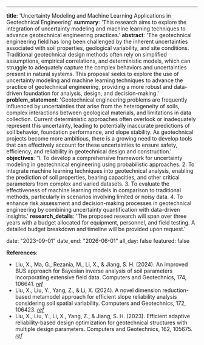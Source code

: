 ---
**title**: 'Uncertainty Modeling and Machine Learning Applications in Geotechnical Engineering'
**summary**: 'This research aims to explore the integration of uncertainty modeling and machine learning techniques to advance geotechnical engineering practices.'
**abstract**: 'The geotechnical engineering field has long been challenged by the inherent uncertainties associated with soil properties, geological variability, and site conditions. Traditional geotechnical design methods often rely on simplified assumptions, empirical correlations, and deterministic models, which can struggle to adequately capture the complex behaviors and uncertainties present in natural systems. This proposal seeks to explore the use of uncertainty modeling and machine learning techniques to advance the practice of geotechnical engineering, providing a more robust and data-driven foundation for analysis, design, and decision-making.'
**problem_statement**: 'Geotechnical engineering problems are frequently influenced by uncertainties that arise from the heterogeneity of soils, complex interactions between geological materials, and limitations in data collection. Current deterministic approaches often overlook or inadequately represent this uncertainty, leading to potentially inaccurate predictions of soil behavior, foundation performance, and slope stability. As geotechnical projects become more ambitious, there is a growing need to develop tools that can effectively account for these uncertainties to ensure safety, efficiency, and reliability in geotechnical design and construction.'
**objectives**: '1. To develop a comprehensive framework for uncertainty modeling in geotechnical engineering using probabilistic approaches.
2. To integrate machine learning techniques into geotechnical analysis, enabling the prediction of soil properties, bearing capacities, and other critical parameters from complex and varied datasets.
3. To evaluate the effectiveness of machine learning models in comparison to traditional methods, particularly in scenarios involving limited or noisy data.
4. To enhance risk assessment and decision-making processes in geotechnical engineering by combining uncertainty quantification with data-driven insights.'
**research_details**: 'The proposed research will span over three years with a budget allocated for equipment, personnel, and field testing. A detailed budget breakdown and timeline will be provided upon request.'

date: "2023-09-01"
date_end: "2026-06-01"
all_day: false
featured: false

**References**:
- Liu, X., Ma, G., Rezania, M., Li, X., & Jiang, S. H. (2024). An improved BUS approach for Bayesian inverse analysis of soil parameters incorporating extensive field data. Computers and Geotechnics, 174, 106641. [_ref_](https://doi.org/10.1016/j.compgeo.2024.106641) 
- Liu, X., Liu, Y., Yang, Z., & Li, X. (2024). A novel dimension reduction-based metamodel approach for efficient slope reliability analysis considering soil spatial variability. Computers and Geotechnics, 172, 106423. [_ref_](https://doi.org/10.1016/j.compgeo.2024.106423) 
- Liu, X., Liu, Y., Li, X., Yang, Z., & Jiang, S. H. (2023). Efficient adaptive reliability-based design optimization for geotechnical structures with multiple design parameters. Computers and Geotechnics, 162, 105675. [_ref_](https://doi.org/10.1016/j.compgeo.2023.105675) 

